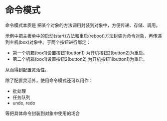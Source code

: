 # 命令模式

命令模式本质是 把某个对象的方法调用封装到对象中，方便传递、存储、调用。

示例中把主板单中的启动(start)方法和重启(reboot)方法封装为命令对象，再传递到主机(box)对象中。于两个按钮进行绑定：

* 第一个机箱(box1)设置按钮1(button1) 为开机按钮2(button2)为重启。
* 第二个机箱(box1)设置按钮2(button2) 为开机按钮1(button1)为重启。

从而得到配置灵活性。


除了配置灵活外，使用命令模式还可以用作：

* 批处理
* 任务队列
* undo, redo

等把具体命令封装到对象中使用的场合


